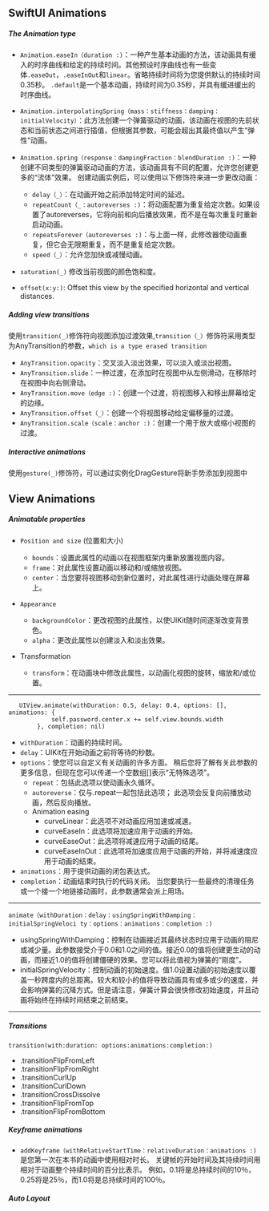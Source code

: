 ## SwiftUI Animations
##### The Animation type
- `Animation.easeIn（duration :)`：一种产生基本动画的方法，该动画具有缓入的时序曲线和给定的持续时间。其他预设时序曲线也有一些变体`.easeOut`，`.easeInOut`和`linear`。省略持续时间将为您提供默认的持续时间0.35秒。 `.default`是一个基本动画，持续时间为0.35秒，并具有缓进缓出的时序曲线。
- `Animation.interpolatingSpring（mass：stiffness：damping：initialVelocity）`：此方法创建一个弹簧驱动的动画，该动画在视图的先前状态和当前状态之间进行插值，但根据其参数，可能会超出其最终值以产生“弹性”动画。	
- `Animation.spring（response：dampingFraction：blendDuration :)`：一种创建不同类型的弹簧驱动动画的方法，该动画具有不同的配置，允许您创建更多的“流体”效果。
创建动画实例后，可以使用以下修饰符来进一步更改动画：
	- `delay（_）`：在动画开始之前添加特定时间的延迟。
	- `repeatCount（_：autoreverses :)`：将动画配置为重复给定次数。如果设置了autoreverses，它将向前和向后播放效果，而不是在每次重复时重新启动动画。
	- `repeatsForever（autoreverses :)`：与上面一样，此修改器使动画重复，但它会无限期重复，而不是重复给定次数。
	- `speed（_）`：允许您加快或减慢动画。

- `saturation(_)` 修改当前视图的颜色饱和度。
- `offset(x:y:)`: Offset this view by the specified horizontal and vertical distances.

##### Adding view transitions

使用`transition(_)`修饰符向视图添加过渡效果,`transition（_）`修饰符采用类型为AnyTransition的参数，`which is a type erased transition`

- `AnyTransition.opacity`：交叉淡入淡出效果，可以淡入或淡出视图。
- `AnyTransition.slide`：一种过渡，在添加时在视图中从左侧滑动，在移除时在视图中向右侧滑动。
- `AnyTransition.move（edge :)`：创建一个过渡，将视图移入和移出屏幕给定的边缘。
- `AnyTransition.offset（_）`：创建一个将视图移动给定偏移量的过渡。
- `AnyTransition.scale（scale：anchor :)`：创建一个用于放大或缩小视图的过渡。

##### Interactive animations
使用`gesture(_)`修饰符，可以通过实例化DragGesture将新手势添加到视图中

## View Animations

##### Animatable properties
- `Position and size` (位置和大小)
	- `bounds`：设置此属性的动画以在视图框架内重新放置视图内容。
	- `frame`：对此属性设置动画以移动和/或缩放视图。
	- `center`：当您要将视图移动到新位置时，对此属性进行动画处理在屏幕上。

- `Appearance`
	- `backgroundColor`：更改视图的此属性，以使UIKit随时间逐渐改变背景色。
	- `alpha`：更改此属性以创建淡入和淡出效果。
- Transformation
	- `transform`：在动画块中修改此属性，以动画化视图的旋转，缩放和/或位置。
	
----
```
   UIView.animate(withDuration: 0.5, delay: 0.4, options: [], animations: {
            self.password.center.x += self.view.bounds.width
        }, completion: nil)

```
- `withDuration`：动画的持续时间。
- `delay`：UIKit在开始动画之前将等待的秒数。
- `options`：使您可以自定义有关动画的许多方面。 稍后您将了解有关此参数的更多信息，但现在您可以传递一个空数组[]表示“无特殊选项”。
	- `repeat`：包括此选项以使动画永久循环。
   - `autoreverse`：仅与.repeat一起包括此选项； 此选项会反复向前播放动画，然后反向播放。
   - Animation easing
     - curveLinear：此选项不对动画应用加速或减速。 
     - curveEaseIn：此选项将加速应用于动画的开始。
	  - curveEaseOut：此选项将减速应用于动画的结尾。
	  - curveEaseInOut：此选项将加速度应用于动画的开始，并将减速度应用于动画的结束。
- `animations`：用于提供动画的闭包表达式。
- `completion`：动画结束时执行的代码关闭。 当您要执行一些最终的清理任务或一个接一个地链接动画时，此参数通常会派上用场。

----

```
animate（withDuration：delay：usingSpringWithDamping：initialSpringVeloci ty：options：animations：completion :)

```
- usingSpringWithDamping：控制在动画接近其最终状态时应用于动画的阻尼或减少量。此参数接受介于0.0和1.0之间的值。接近0.0的值将创建更生动的动画，而接近1.0的值将创建僵硬的效果。您可以将此值视为弹簧的“刚度”。
- initialSpringVelocity：控制动画的初始速度。值1.0设置动画的初始速度以覆盖一秒跨度内的总距离。较大和较小的值将导致动画具有或多或少的速度，并会影响弹簧的沉降方式。但是请注意，弹簧计算会很快修改初始速度，并且动画将始终在持续时间结束之前结束。

----

##### Transitions 
`transition(with:duration: options:animations:completion:)`

- .transitionFlipFromLeft
- .transitionFlipFromRight
- .transitionCurlUp
- .transitionCurlDown
- .transitionCrossDissolve 
-  .transitionFlipFromTop
- .transitionFlipFromBottom

##### Keyframe animations 
- `addKeyframe（withRelativeStartTime：relativeDuration：animations :)`是您第一次在本书的动画中使用相对时长。 关键帧的开始时间及其持续时间用相对于动画整个持续时间的百分比表示。 例如，0.1将是总持续时间的10％，0.25将是25％，而1.0将是总持续时间的100％。

##### Auto Layout























